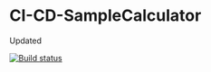 # CI-CD-SampleCalculator

Updated

[![Build status](https://build.appcenter.ms/v0.1/apps/ee8a69c1-0859-4c97-8b7a-616fc39c2157/branches/dev/badge)](https://appcenter.ms)
